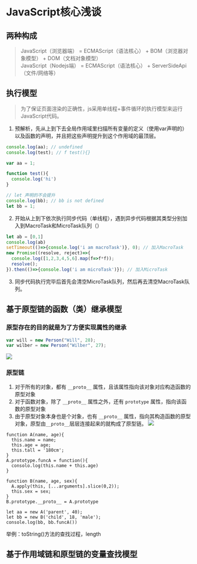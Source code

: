 # JavaScript核心浅谈

## 两种构成
> JavaScript（浏览器端） = ECMAScript（语法核心） + BOM（浏览器对象模型） + DOM（文档对象模型）   
JavaScript（Nodejs端） = ECMAScript（语法核心） + ServerSideApi（文件/网络等）

## 执行模型
> 为了保证页面渲染的正确性，js采用单线程+事件循环的执行模型来运行JavaScript代码。

1. 预解析，先从上到下去全局作用域里扫描所有变量的定义（使用var声明的）以及函数的声明，并且把这些声明提升到这个作用域的最顶层。
```javascript
console.log(aa); // undefined
console.log(test); // f test(){}

var aa = 1;

function test(){
  console.log('hi')
}

// let 声明的不会提升
console.log(bb); // bb is not defined
let bb = 1;

```
2. 开始从上到下依次执行同步代码（单线程），遇到异步代码根据其类型分别加入到MacroTask和MicroTask队列（）
```javascript
let ab = [0,1]
console.log(ab)
setTimeout(()=>{console.log('i am macroTask')}, 0); // 加入MacroTask
new Promise((resolve, reject)=>{
  console.log([1,2,3,4,5,6].map(f=>f*f));
  resolve();
}).then(()=>{console.log('i am microTask')}); // 加入MicroTask
```
3. 同步代码执行完毕后首先会清空MicroTask队列，然后再去清空MacroTask队列。

## 基于原型链的函数（类）继承模型

### 原型存在的目的就是为了方便实现属性的继承

```javascript
var will = new Person("Will", 28);
var wilber = new Person("Wilber", 27);
```
![](https://images2015.cnblogs.com/blog/593627/201510/593627-20151030202438622-536991068.png)

### 原型链

1. 对于所有的对象，都有 `__proto__` 属性，且该属性指向该对象对应构造函数的原型对象   
2. 对于函数对象，除了 `__proto__` 属性之外，还有 `prototype` 属性，指向该函数的原型对象
3. 由于原型对象本身也是个对象，也有 `__proto__` 属性，指向其构造函数的原型对象，原型由`__proto__`层层连接起来的就构成了原型链。
![](https://images2015.cnblogs.com/blog/593627/201510/593627-20151030202435591-481237570.png)

```
function A(name, age){
  this.name = name;
  this.age = age;
  this.tall = '180cm';
}
A.prototype.funcA = function(){
  consolo.log(this.name + this.age)
}

function B(name, age, sex){
  A.apply(this, [...arguments].slice(0,2));
  this.sex = sex;
}
B.prototype.__proto__ = A.prototype

let aa = new A('parent', 40);
let bb = new B('child', 18, 'male');
console.log(bb, bb.funcA())

```


举例：toString()方法的查找过程，length

## 基于作用域链和原型链的变量查找模型





